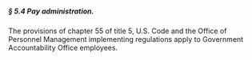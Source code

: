 ##### § 5.4 Pay administration. #####

The provisions of chapter 55 of title 5, U.S. Code and the Office of Personnel Management implementing regulations apply to Government Accountability Office employees.